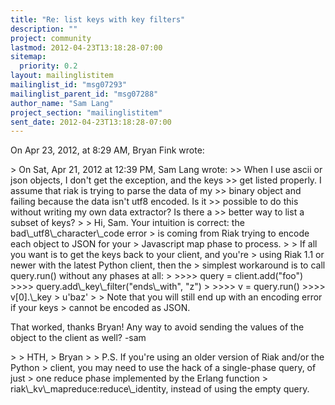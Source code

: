```yaml
---
title: "Re: list keys with key filters"
description: ""
project: community
lastmod: 2012-04-23T13:18:28-07:00
sitemap:
  priority: 0.2
layout: mailinglistitem
mailinglist_id: "msg07293"
mailinglist_parent_id: "msg07288"
author_name: "Sam Lang"
project_section: "mailinglistitem"
sent_date: 2012-04-23T13:18:28-07:00
---
```


On Apr 23, 2012, at 8:29 AM, Bryan Fink wrote:

&gt; On Sat, Apr 21, 2012 at 12:39 PM, Sam Lang  wrote:
&gt;&gt; When I use ascii or json objects, I don't get the exception, and the keys 
&gt;&gt; get listed properly. I assume that riak is trying to parse the data of my 
&gt;&gt; binary object and failing because the data isn't utf8 encoded. Is it 
&gt;&gt; possible to do this without writing my own data extractor? Is there a 
&gt;&gt; better way to list a subset of keys?
&gt; 
&gt; Hi, Sam. Your intuition is correct: the bad\\_utf8\\_character\\_code error
&gt; is coming from Riak trying to encode each object to JSON for your
&gt; Javascript map phase to process.
&gt; 
&gt; If all you want is to get the keys back to your client, and you're
&gt; using Riak 1.1 or newer with the latest Python client, then the
&gt; simplest workaround is to call query.run() without any phases at all:
&gt; 
&gt;&gt;&gt;&gt; query = client.add("foo")
&gt;&gt;&gt;&gt; query.add\\_key\\_filter("ends\\_with", "z")
&gt; 
&gt;&gt;&gt;&gt; v = query.run()
&gt;&gt;&gt;&gt; v[0].\\_key
&gt; u'baz'
&gt; 
&gt; Note that you will still end up with an encoding error if your keys
&gt; cannot be encoded as JSON.

That worked, thanks Bryan! Any way to avoid sending the values of the object 
to the client as well?
-sam

&gt; 
&gt; HTH,
&gt; Bryan
&gt; 
&gt; P.S. If you're using an older version of Riak and/or the Python
&gt; client, you may need to use the hack of a single-phase query, of just
&gt; one reduce phase implemented by the Erlang function
&gt; riak\\_kv\\_mapreduce:reduce\\_identity, instead of using the empty query.
